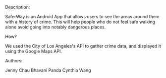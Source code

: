Description:

SaferWay is an Android App that allows users to see the areas around them with a history of crime. This
will help people who do not feel safe walking alone avoid going into notably dangerous places. 

How?

We used the City of Los Angeles's API to gather crime data, and displayed it using the Google Maps API.

Authors:

Jenny Chau
Bhavani Panda
Cynthia Wang
